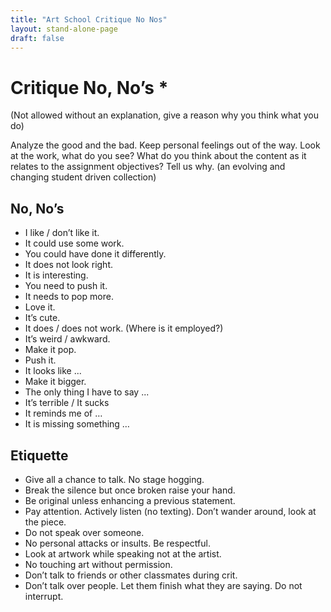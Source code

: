 ```yaml
---
title: "Art School Critique No Nos"
layout: stand-alone-page
draft: false
---
```


# Critique No, No’s *
(Not allowed without an explanation, give a reason why you think what you do)

Analyze the good and the bad.  Keep personal feelings out of the way.  Look at the work, what do you see?  What do you think about the content as it relates to the assignment objectives?  Tell us why. (an evolving and changing student driven collection)

## No, No’s

- I like / don’t like it.
- It could use some work.
- You could have done it differently.
- It does not look right.
- It is interesting.
- You need to push it.
- It needs to pop more.
- Love it.
- It’s cute.
- It does / does not work.  (Where is it employed?)
- It’s weird / awkward.
- Make it pop.
- Push it.
- It looks like ...
- Make it bigger.
- The only thing I have to say ...
- It’s terrible / It sucks
- It reminds me of …
- It is missing something …

## Etiquette

- Give all a chance to talk. No stage hogging.
- Break the silence but once broken raise your hand.
- Be original unless enhancing a previous statement.
- Pay attention. Actively listen (no texting). Don’t wander around, look at the piece.
- Do not speak over someone.
- No personal attacks or insults. Be respectful.
- Look at artwork while speaking not at the artist.
- No touching art without permission.
- Don’t talk to friends or other classmates during crit.
- Don’t talk over people.  Let them finish what they are saying. Do not interrupt.

